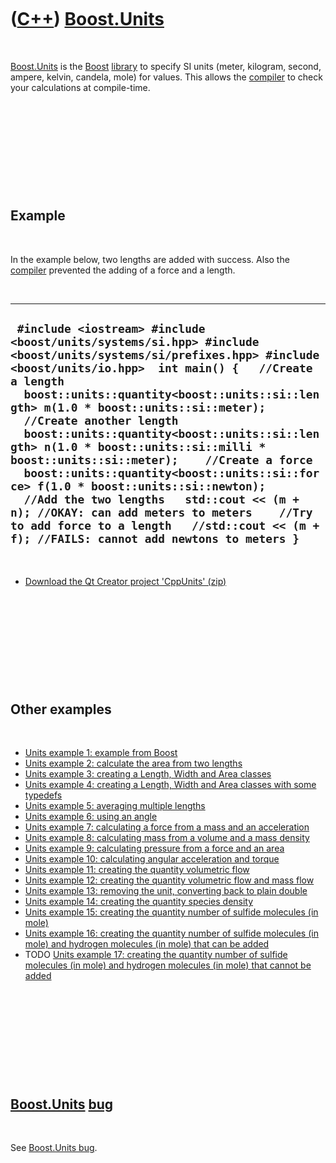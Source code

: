 



 

 

 

 

 

([C++](Cpp.htm)) [Boost.Units](CppUnits.htm)
============================================

 

[Boost.Units](CppUnits.htm) is the [Boost](CppBoost.htm)
[library](CppLibrary.htm) to specify SI units (meter, kilogram, second,
ampere, kelvin, candela, mole) for values. This allows the
[compiler](CppCompiler.htm) to check your calculations at compile-time.

 

 

 

 

 

Example
-------

 

In the example below, two lengths are added with success. Also the
[compiler](CppCompiler.htm) prevented the adding of a force and a
length.

 

  -----------------------------------------------------------------------------------------------------------------------------------------------------------------------------------------------------------------------------------------------------------------------------------------------------------------------------------------------------------------------------------------------------------------------------------------------------------------------------------------------------------------------------------------------------------------------------------------------------------------------------------------------------------------------------------------------------------
  ` #include <iostream> #include <boost/units/systems/si.hpp> #include <boost/units/systems/si/prefixes.hpp> #include <boost/units/io.hpp>  int main() {   //Create a length   boost::units::quantity<boost::units::si::length> m(1.0 * boost::units::si::meter);    //Create another length   boost::units::quantity<boost::units::si::length> n(1.0 * boost::units::si::milli * boost::units::si::meter);    //Create a force   boost::units::quantity<boost::units::si::force> f(1.0 * boost::units::si::newton);    //Add the two lengths   std::cout << (m + n); //OKAY: can add meters to meters    //Try to add force to a length   //std::cout << (m + f); //FAILS: cannot add newtons to meters }`
  -----------------------------------------------------------------------------------------------------------------------------------------------------------------------------------------------------------------------------------------------------------------------------------------------------------------------------------------------------------------------------------------------------------------------------------------------------------------------------------------------------------------------------------------------------------------------------------------------------------------------------------------------------------------------------------------------------------

 

-   [Download the Qt Creator project 'CppUnits' (zip)](CppUnits.htm)

 

 

 

 

 

Other examples
--------------

 

-   [Units example 1: example from Boost](CppBoostUnitsExample1.htm)
-   [Units example 2: calculate the area from two
    lengths](CppBoostUnitsExample2.htm)
-   [Units example 3: creating a Length, Width and Area
    classes](CppBoostUnitsExample3.htm)
-   [Units example 4: creating a Length, Width and Area classes with
    some typedefs](CppBoostUnitsExample4.htm)
-   [Units example 5: averaging multiple
    lengths](CppBoostUnitsExample5.htm)
-   [Units example 6: using an angle](CppBoostUnitsExample6.htm)
-   [Units example 7: calculating a force from a mass and an
    acceleration](CppBoostUnitsExample7.htm)
-   [Units example 8: calculating mass from a volume and a mass
    density](CppBoostUnitsExample8.htm)
-   [Units example 9: calculating pressure from a force and an
    area](CppBoostUnitsExample9.htm)
-   [Units example 10: calculating angular acceleration and
    torque](CppBoostUnitsExample10.htm)
-   [Units example 11: creating the quantity volumetric
    flow](CppBoostUnitsExample11.htm)
-   [Units example 12: creating the quantity volumetric flow and mass
    flow](CppBoostUnitsExample12.htm)
-   [Units example 13: removing the unit, converting back to plain
    double](CppBoostUnitsExample13.htm)
-   [Units example 14: creating the quantity species
    density](CppBoostUnitsExample14.htm)
-   [Units example 15: creating the quantity number of sulfide molecules
    (in mole)](CppBoostUnitsExample15.htm)
-   [Units example 16: creating the quantity number of sulfide molecules
    (in mole) and hydrogen molecules (in mole) that can be
    added](CppBoostUnitsExample16.htm)
-   TODO [Units example 17: creating the quantity number of sulfide
    molecules (in mole) and hydrogen molecules (in mole) that cannot be
    added](CppBoostUnitsExample17.htm)

 

 

 

 

 

[Boost.Units](CppUnits.htm) [bug](CppBug.htm)
---------------------------------------------

 

See [Boost.Units bug](CppUnitsBug.htm).

 

 

 

 

 





 



